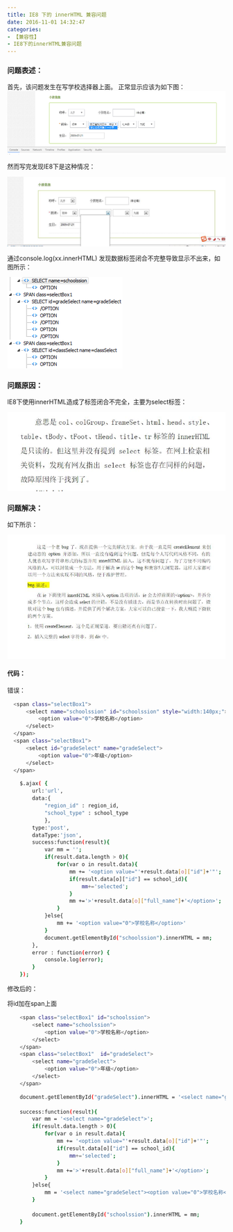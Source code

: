 ```yaml
---
title: IE8 下的 innerHTML 兼容问题
date: 2016-11-01 14:32:47
categories:
- 【兼容性】
- IE8下的innerHTML兼容问题
---
```


### 问题表述：

首先，该问题发生在写学校选择器上面。
正常显示应该为如下图：
![](/assets/jianrong/ie8/1.png)

然而写完发现IE8下是这种情况：

![](/assets/jianrong/ie8/4.jpeg)

通过console.log(xx.innerHTML) 发现数据标签闭合不完整导致显示不出来，如图所示：

![](/assets/jianrong/ie8/2.png)

<!--more-->

### 问题原因：

IE8下使用innerHTML造成了标签闭合不完全，主要为select标签：

![](/assets/jianrong/ie8/3.jpeg)


### 问题解决：

如下所示：

![](/assets/jianrong/ie8/5.jpeg)


#### 代码：

错误：

``` bash
  <span class="selectBox1">
      <select name="schoolssion" id="schoolssion" style="width:140px;">
          <option value="0">学校名称</option>
      </select>
  </span>
  <span class="selectBox1">
      <select id="gradeSelect" name="gradeSelect">
          <option value="0">年级</option>
      </select>
  </span>
```
``` bash
    $.ajax( {
        url:'url',
        data:{
            "region_id" : region_id,
            "school_type" : school_type
            },
        type:'post',
        dataType:'json',
        success:function(result){
            var mm = '';
            if(result.data.length > 0){
                for(var o in result.data){
                    mm += '<option value="'+result.data[o]["id"]+'"';
                    if(result.data[o]["id"] == school_id){
                        mm+='selected';
                    }
                    mm +='>'+result.data[o]["full_name"]+'</option>';
                }
            }else{
                mm += '<option value="0">学校名称</option>' 
            }
            document.getElementById("schoolssion").innerHTML = mm;
        },
        error : function(error) {
            console.log(error);
        }
    }); 

```
修改后的：

将id加在span上面

``` bash
    <span class="selectBox1" id="schoolssion">
        <select name="schoolssion">
            <option value="0">学校名称</option>
        </select>
    </span>
    <span class="selectBox1"  id="gradeSelect">
        <select name="gradeSelect">
            <option value="0">年级</option>
        </select>
    </span> 
```

``` bash
    document.getElementById("gradeSelect").innerHTML = '<select name="gradeSelect">' + aa + '</select>';
    
    success:function(result){
        var mm = '<select name="gradeSelect">';
        if(result.data.length > 0){
            for(var o in result.data){
                mm += '<option value="'+result.data[o]["id"]+'"';
                if(result.data[o]["id"] == school_id){
                    mm+='selected';
                }
                mm +='>'+result.data[o]["full_name"]+'</option>';
            }
        }else{
            mm = '<select name="gradeSelect"><option value="0">学校名称</option></select>'
        }
        
        document.getElementById("schoolssion").innerHTML = mm;
    }
```
